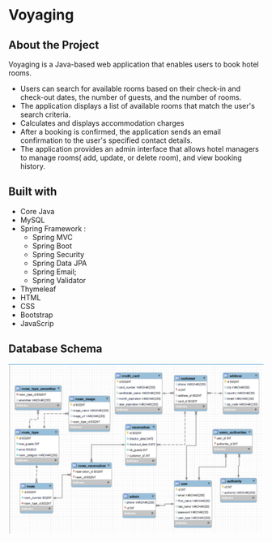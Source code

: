 # Voyaging

## About the Project

Voyaging is a  Java-based web application that enables users to book hotel rooms.
- Users can search for available rooms based on their check-in and check-out dates, the number of guests, and the number of rooms.
- The application displays a list of available rooms that match the user's search criteria.
- Calculates and displays accommodation charges
- After a booking is confirmed, the application sends an email confirmation to the user's specified contact details.
- The application provides an admin interface that allows hotel managers to manage rooms( add, update, or delete room), and view booking history.

## Built with

- Core Java
- MySQL
- Spring Framework :
  - Spring MVC
  - Spring Boot
  - Spring Security
  - Spring Data JPA
  - Spring Email;
  - Spring Validator
- Thymeleaf
- HTML
- CSS
- Bootstrap
- JavaScrip

## Database Schema

![hotel_booking_schema.png](hotel_booking_schema.png)